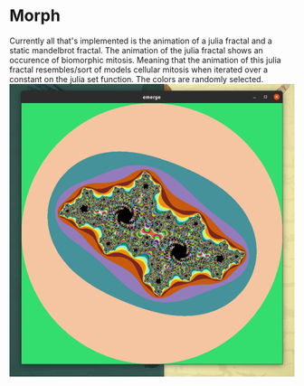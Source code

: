 # Morph
Currently all that's implemented is the animation of a julia fractal and a static mandelbrot fractal. The animation of the julia fractal shows an occurence of biomorphic mitosis. Meaning that the animation of this julia fractal resembles/sort of models cellular mitosis when iterated over a constant on the julia set function. The colors are randomly selected.
![Alt text](morph_screenshot.jpg?raw=true)
